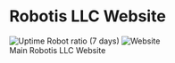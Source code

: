 # Robotis LLC Website
![Uptime Robot ratio (7 days)](https://img.shields.io/uptimerobot/ratio/7/m785443686-b0b4b433eb49f37478aa9866?color=lime-green)
![Website](https://img.shields.io/website?down_color=red&down_message=offline&up_color=lime-green&up_message=online&url=https%3A%2F%2Frobotis.llc%2F)
<BR>
Main Robotis LLC Website
